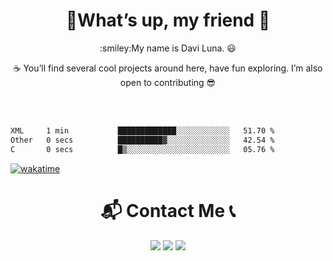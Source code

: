 <h1 align='center'> 🤙What’s up, my friend 🙂</h1>
 
<p align="center">:smiley:My name is Davi Luna. 😃</p>

<p align="center">☕ You’ll find several cool projects around here, have fun exploring. I’m also open to contributing 😎</p></br>

  <br>
<!--START_SECTION:waka-->

```txt
XML     1 min           █████████████░░░░░░░░░░░░   51.70 %
Other   0 secs          ██████████▓░░░░░░░░░░░░░░   42.54 %
C       0 secs          █▒░░░░░░░░░░░░░░░░░░░░░░░   05.76 %
```

<!--END_SECTION:waka-->
 [![wakatime](https://wakatime.com/badge/user/13fc2f27-8441-4b3a-9ee3-5b6e9fe541a9.svg)](https://wakatime.com/@13fc2f27-8441-4b3a-9ee3-5b6e9fe541a9)
 
  <h1 align="center">📬 Contact Me 📞</h1>
   

  <div align="center">
  <a href="https://www.instagram.com/sdavi738/" target="_blank"><img src="https://img.shields.io/badge/-Instagram-%23E4405F?style=for-the-badge&logo=instagram&logoColor=white" target="_blank"></a>
  <a href = "mailto: Sdavi738@gmail.com"><img src="https://img.shields.io/badge/Gmail-D14836?style=for-the-badge&logo=gmail&logoColor=white" target="_blank"></a>
  <a href="https://www.linkedin.com/in/davi-luna" target="_blank"><img src="https://img.shields.io/badge/-LinkedIn-%230077B5?style=for-the-badge&logo=linkedin&logoColor=white" target="_blank"></a>  
  </div>


